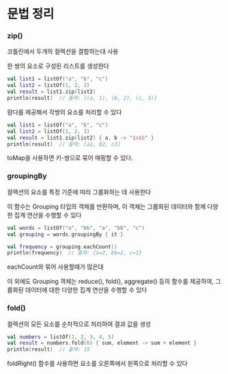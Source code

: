 문법 정리
=
### zip()

코틀린에서 두개의 컬렉션을 결합하는대 사용

한 쌍의 요소로 구성된 리스트를 생성한다

```kotlin
val list1 = listOf("a", "b", "c")
val list2 = listOf(1, 2, 3)
val result = list1.zip(list2)
println(result)  // 출력: [(a, 1), (b, 2), (c, 3)]

```

람다를 제공해서 각쌍의 요소를 처리할 수 있다

```kotlin
val list1 = listOf("a", "b", "c")
val list2 = listOf(1, 2, 3)
val result = list1.zip(list2) { a, b -> "$a$b" }
println(result)  // 출력: [a1, b2, c3]

```
toMap을 사용하면 키-쌍으로 묶어 매핑할 수 있다.

### groupingBy

컬렉션의 요소를 특정 기준에 따라 그룹화하는 데 사용한다

이 함수는 Grouping 타입의 객체를 반환하며, 이 객체는 그룹화된 데이터와 함께 다양한 집계 연산을 수행할 수 있다

```kotlin
val words = listOf("a", "bb", "a", "bb", "c")
val grouping = words.groupingBy { it }

val frequency = grouping.eachCount()
println(frequency)  // 출력: {a=2, bb=2, c=1}

```

eachCount와 묶어 사용할때가 많은대

이 외에도 Grouping 객체는 reduce(), fold(), aggregate() 등의 함수를 제공하여, 그룹화된 데이터에 대한 다양한 집계 연산을 수행할 수 있다

### fold()

컬렉션의 모든 요소를 순차적으로 처리하여 결과 값을 생성

```kotlin
val numbers = listOf(1, 2, 3, 4, 5)
val result = numbers.fold(0) { sum, element -> sum + element }
println(result)  // 출력: 15

```

 foldRight() 함수를 사용하면 요소를 오른쪽에서 왼쪽으로 처리할 수 있다
